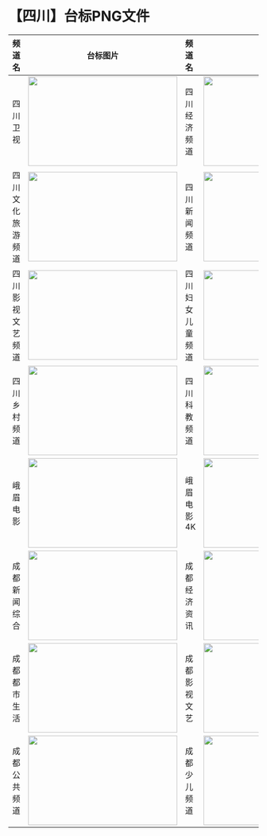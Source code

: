 # 【四川】台标PNG文件
|频道名|台标图片|频道名|台标图片|
|:---|:---:|:---|:---:|
|四川卫视|<img src="https://raw.githubusercontent.com/wanglindl/TVLogo/main/img/Sichuan.png" width="300" height="180">|四川经济频道|<img src="https://raw.githubusercontent.com/wanglindl/TVLogo/main/img/Sichuan1.png" width="300" height="180">|
|四川文化旅游频道|<img src="https://raw.githubusercontent.com/wanglindl/TVLogo/main/img/Sichuan2.png" width="300" height="180">|四川新闻频道|<img src="https://raw.githubusercontent.com/wanglindl/TVLogo/main/img/Sichuan3.png" width="300" height="180">|
|四川影视文艺频道|<img src="https://raw.githubusercontent.com/wanglindl/TVLogo/main/img/Sichuan4.png" width="300" height="180">|四川妇女儿童频道|<img src="https://raw.githubusercontent.com/wanglindl/TVLogo/main/img/Sichuan5.png" width="300" height="180">|
|四川乡村频道|<img src="https://raw.githubusercontent.com/wanglindl/TVLogo/main/img/Sichuan6.png" width="300" height="180">|四川科教频道|<img src="https://raw.githubusercontent.com/wanglindl/TVLogo/main/img/Sichuan7.png" width="300" height="180">|
|峨眉电影|<img src="https://raw.githubusercontent.com/wanglindl/TVLogo/main/img/Sichuan8.png" width="300" height="180">|峨眉电影4K|<img src="https://raw.githubusercontent.com/wanglindl/TVLogo/main/img/Sichuan9.png" width="300" height="180">|
|成都新闻综合|<img src="https://raw.githubusercontent.com/wanglindl/TVLogo/main/img/Chengdu1.png" width="300" height="180">|成都经济资讯|<img src="https://raw.githubusercontent.com/wanglindl/TVLogo/main/img/Chengdu2.png" width="300" height="180">|
|成都都市生活|<img src="https://raw.githubusercontent.com/wanglindl/TVLogo/main/img/Chengdu3.png" width="300" height="180">|成都影视文艺|<img src="https://raw.githubusercontent.com/wanglindl/TVLogo/main/img/Chengdu4.png" width="300" height="180">|
|成都公共频道|<img src="https://raw.githubusercontent.com/wanglindl/TVLogo/main/img/Chengdu5.png" width="300" height="180">|成都少儿频道|<img src="https://raw.githubusercontent.com/wanglindl/TVLogo/main/img/Chengdu6.png" width="300" height="180">|
